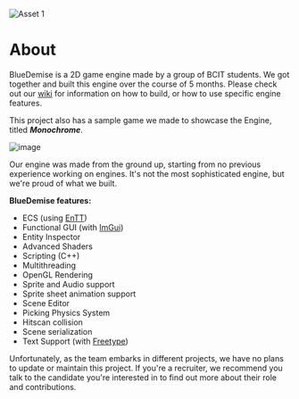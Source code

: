 
![Asset 1](https://user-images.githubusercontent.com/9102977/210687352-ca3b3b9b-c0fe-459f-8004-5923db4ff168.png)

<a name="about"></a>
# About
BlueDemise is a 2D game engine made by a group of BCIT students. We got together and built this engine over the course of 5 months. Please check out our [wiki](https://github.com/BTechTeamRed/GameEngine/wiki) for information on how to build, or how to use specific engine features.

This project also has a sample game we made to showcase the Engine, titled ***Monochrome***.

![image](https://user-images.githubusercontent.com/9102977/210690256-cc7e3646-8401-47bf-a478-88ae97ffdccd.png)

Our engine was made from the ground up, starting from no previous experience working on engines. It's not the most sophisticated engine, but we're proud of what we built.

**BlueDemise features:**

* ECS (using [EnTT](https://github.com/skypjack/entt))
* Functional GUI (with [ImGui](https://github.com/ocornut/imgui))
* Entity Inspector
* Advanced Shaders
* Scripting (C++)
* Multithreading
* OpenGL Rendering
* Sprite and Audio support
* Sprite sheet animation support
* Scene Editor
* Picking Physics System
* Hitscan collision
* Scene serialization
* Text Support (with [Freetype](https://freetype.org/))



Unfortunately, as the team embarks in different projects, we have no plans to update or maintain this project.
If you're a recruiter, we recommend you talk to the candidate you're interested in to find out more about their role and contributions.
